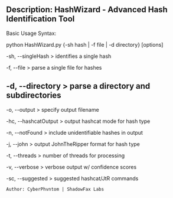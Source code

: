 Description: HashWizard - Advanced Hash Identification Tool
---------------------------------------------------------------
Basic Usage Syntax:

python HashWizard.py {-sh hash | -f file | -d directory} [options] 

-sh, --singleHash > identifies a single hash

-f, --file > parse a single file for hashes

-d, --directory > parse a directory and subdirectories
-------------------------------------------------------------
-o, --output > specify output filename

-hc, --hashcatOutput > output hashcat mode for hash type

-n, --notFound > include unidentifiable hashes in output

-j, --john > output JohnTheRipper format for hash type

-t, --threads > number of threads for processing

-v, --verbose > verbose output w/ confidence scores

-sc, --suggested > suggested hashcat/JtR commands
    
    Author: CyberPhvntom | ShadowFax Labs
